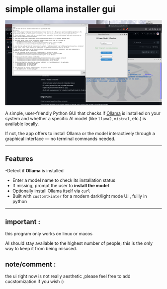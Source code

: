 


# simple ollama installer gui 

![screenshot](screen.png)



A simple, user-friendly Python GUI that checks if [Ollama](https://ollama.com) is installed on your system and whether a specific AI model (like `llama2`, `mistral`, etc.) is available locally.

If not, the app offers to install Ollama or the model interactively through a graphical interface — no terminal commands needed.

---

## Features

-Detect if **Ollama** is installed
- Enter a model name to check its installation status
- If missing, prompt the user to **install the model**
- Optionally install Ollama itself via `curl`
- Built with `customtkinter` for a modern dark/light mode UI , fuilly in python

---

## important : 

this program only works on linux or macos 

AI should stay available to the highest number of people; this is the only way to keep it from being misused.

## note/comment : 

the ui right now is not really aesthetic ,please  feel free to add cucstomization if you wish :) 

